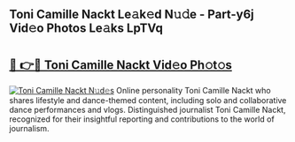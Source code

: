 ## Toni Camille Nackt Le𝚊k𝚎d N𝚞𝚍e - Part-y6j Vid𝚎o Photos Le𝚊ks LpTVq

# <h2><a href="http://fb2qxp6.evod.top/?m=Toni+Camille+Nackt">🔗 👉🔴 Toni Camille Nackt Vid𝚎o Ph𝚘t𝚘s</a></h2>

[![Toni Camille Nackt N𝚞d𝚎s](https://i.imgur.com/8V9OHl7.gif)](http://fb2qxp6.evod.top/?m=Toni+Camille+Nackt)
Online personality Toni Camille Nackt who shares lifestyle and dance-themed content, including solo and collaborative dance performances and vlogs. Distinguished journalist Toni Camille Nackt, recognized for their insightful reporting and contributions to the world of journalism. 

